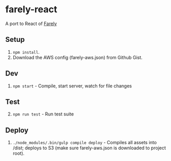 # farely-react

A port to React of [Farely](http://github.com/imcnally/farely)

## Setup
1. `npm install`.
2. Download the AWS config (farely-aws.json) from Github Gist.

## Dev

1. `npm start` - Compile, start server, watch for file changes

## Test

2. `npm run test` - Run test suite

## Deploy

1. `./node_modules/.bin/gulp compile deploy` - Compiles all assets into /dist; deploys to S3 (make sure farely-aws.json is downloaded to project root).
